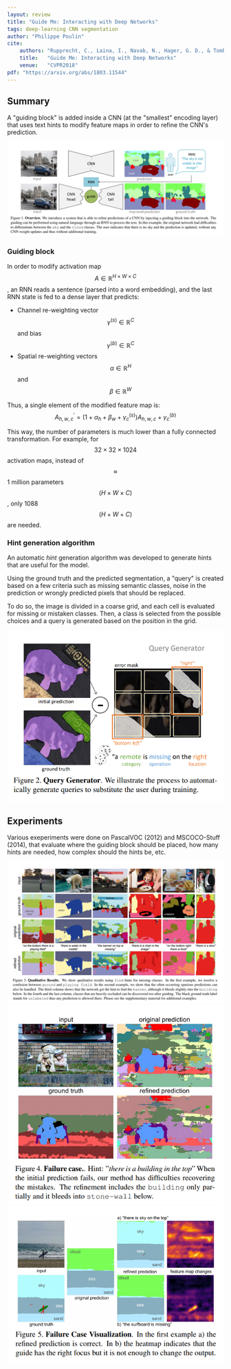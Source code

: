 ```yaml
---
layout: review
title: "Guide Me: Interacting with Deep Networks"
tags: deep-learning CNN segmentation
author: "Philippe Poulin"
cite:
    authors: "Rupprecht, C., Laina, I., Navab, N., Hager, G. D., & Tombari, F."
    title:   "Guide Me: Interacting with Deep Networks"
    venue:   "CVPR2018"
pdf: "https://arxiv.org/abs/1803.11544"
---
```



## Summary

A "guiding block" is added inside a CNN (at the "smallest" encoding layer) that uses text hints to modify feature maps in order to refine the CNN's prediction.

![](/deep-learning/images/guide-me-interacting-with-deep-networks/figure1.png)

### Guiding block

In order to modify activation map $$ A \in \mathbb{R}^{H \times W \times C} $$, an RNN reads a sentence (parsed into a word embedding), and the last RNN state is fed to a dense layer that predicts: 
- Channel re-weighting vector $$ \gamma^{(s)} \in \mathbb{R}^C $$ and bias $$ \gamma^{(b)} \in \mathbb{R}^C $$
- Spatial re-weighting vectors $$ \alpha \in \mathbb{R}^H $$ and $$ \beta \in \mathbb{R}^W $$

Thus, a single element of the modified feature map is: $$ A^{\prime}_{h,w,c} = (1 + \alpha_h + \beta_w + \gamma^{(s)}_c) A_{h,w,c} + \gamma^{(b)}_c $$

This way, the number of parameters is much lower than a fully connected transformation. For example, for $$ 32 \times 32 \times 1024 $$ activation maps, instead of $$ \approx $$ 1 million parameters $$ ( H \times W \times C ) $$, only 1088 $$ ( H + W + C ) $$ are needed.


### Hint generation algorithm

An automatic _hint_ generation algorithm was developed to generate hints that are useful for the model.

Using the ground truth and the predicted segmentation, a "query" is created based on a few criteria such as missing semantic classes, noise in the prediction or wrongly predicted pixels that should be replaced. 

To do so, the image is divided in a coarse grid, and each cell is evaluated for missing or mistaken classes.
Then, a class is selected from the possible choices and a query is generated based on the position in the grid.

![](/deep-learning/images/guide-me-interacting-with-deep-networks/figure2.png)


## Experiments

Various exeperiments were done on PascalVOC (2012) and MSCOCO-Stuff (2014), that evaluate where the guiding block should be placed, how many hints are needed, how complex should the hints be, etc.

![](/deep-learning/images/guide-me-interacting-with-deep-networks/figure3.png)
![](/deep-learning/images/guide-me-interacting-with-deep-networks/figure4.png)
![](/deep-learning/images/guide-me-interacting-with-deep-networks/figure5.png)

